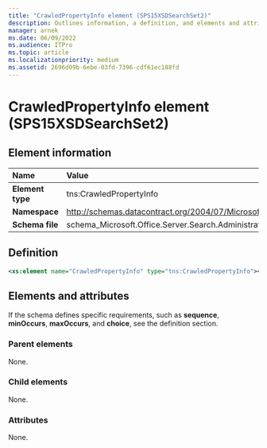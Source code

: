 ```yaml
---
title: "CrawledPropertyInfo element (SPS15XSDSearchSet2)"
description: Outlines information, a definition, and elements and attributes for the CrawledPropertyInfo element in Sharepoint.
manager: arnek
ms.date: 06/09/2022
ms.audience: ITPro
ms.topic: article
ms.localizationpriority: medium
ms.assetid: 2696d09b-6ebe-03fd-7396-cdf61ec188fd
---
```


# CrawledPropertyInfo element (SPS15XSDSearchSet2)



## Element information
|Name|Value|
|:-----|:-----|
|**Element type** |tns:CrawledPropertyInfo |
|**Namespace** |http://schemas.datacontract.org/2004/07/Microsoft.Office.Server.Search.Administration  |
|**Schema file** |schema_Microsoft.Office.Server.Search.Administration.xsd  |

## Definition

```XML
<xs:element name="CrawledPropertyInfo" type="tns:CrawledPropertyInfo"></xs:element>

```

## Elements and attributes

If the schema defines specific requirements, such as **sequence**, **minOccurs**, **maxOccurs**, and **choice**, see the definition section.

### Parent elements

None.

### Child elements

None.

### Attributes

None.
